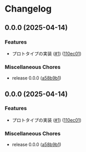 # Changelog

## 0.0.0 (2025-04-14)


### Features

* プロトタイプの実装 ([#1](https://github.com/kos-designworks/10010_orchestra/issues/1)) ([110ec01](https://github.com/kos-designworks/10010_orchestra/commit/110ec01d1754179a332250b4b2a49497a4a839bd))


### Miscellaneous Chores

* release 0.0.0 ([a58b9b1](https://github.com/kos-designworks/10010_orchestra/commit/a58b9b1f8f8f1fcd502addd0afe2fc2c2e526d1d))

## 0.0.0 (2025-04-14)


### Features

* プロトタイプの実装 ([#1](https://github.com/kos-designworks/10010_orchestra/issues/1)) ([110ec01](https://github.com/kos-designworks/10010_orchestra/commit/110ec01d1754179a332250b4b2a49497a4a839bd))


### Miscellaneous Chores

* release 0.0.0 ([a58b9b1](https://github.com/kos-designworks/10010_orchestra/commit/a58b9b1f8f8f1fcd502addd0afe2fc2c2e526d1d))
